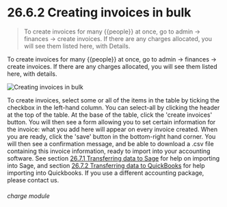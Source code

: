 # 26.6.2    Creating invoices in bulk

> To create invoices for many {{people}} at once, go to admin -> finances -> create invoices. If there are any charges allocated, you will see them listed here, with Details. 

To create invoices for many {{people}} at once, go to admin -> finances -> create invoices. If there are any charges allocated, you will see them listed here, with details. 

![Creating invoices in bulk]({{imgpath}}258a.png)

To create invoices, select some or all of the items in the table by ticking the checkbox in the left-hand column. You can select-all by clicking the header at the top of the table. At the base of the table, click the 'create invoices' button. You will then see a form allowing you to set certain information for the invoice: what you add here will appear on every invoice created. When you are ready, click the 'save' button in the bottom-right hand corner. You will then see a confirmation message, and be able to download a .csv file containing this invoice information, ready to import into your accounting software. See section [26.7.1  Transferring data to Sage](/help/index/v/{{version}}/p/26.7.1) for help on importing into Sage, and section [26.7.2  Transferring data to QuickBooks](/help/index/v/{{version}}/p/26.7.2) for help importing into Quickbooks. If you use a different accounting package, please contact us. 

###### charge module

